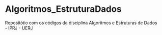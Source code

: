 # Algoritmos_EstruturaDados
Repositótio com os códigos da disciplina Algoritmos e Estruturas de Dados - IPRJ - UERJ

